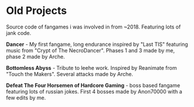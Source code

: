 # Old Projects
Source code of fangames i was involved in from ~2018. Featuring lots of jank code.  
  
  
  
**Dancer** - My first fangame, long endurance inspired by "Last TIS" featuring music from "Crypt of The NecroDancer". Phases 1 and 3 made by me, phase 2 made by Arche. 
  
**Bottomless Abyss** - Tribute to leehe work. Inspired by Reanimate from "Touch the Makers". Several attacks made by Arche.  
  
**Defeat The Four Horsemen of Hardcore Gaming** - boss based fangame featuring lots of russian jokes. First 4 bosses made by Anon70000 with a few edits by me.  
